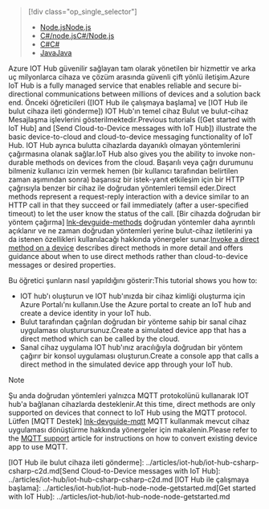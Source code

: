 > [!div class="op_single_selector"]
> * [<span data-ttu-id="78cd8-101">Node.js</span><span class="sxs-lookup"><span data-stu-id="78cd8-101">Node.js</span></span>](../articles/iot-hub/iot-hub-node-node-direct-methods.md)
> * [<span data-ttu-id="78cd8-102">C#/node.js</span><span class="sxs-lookup"><span data-stu-id="78cd8-102">C#/Node.js</span></span>](../articles/iot-hub/iot-hub-csharp-node-direct-methods.md)
> * [<span data-ttu-id="78cd8-103">C#</span><span class="sxs-lookup"><span data-stu-id="78cd8-103">C#</span></span>](../articles/iot-hub/iot-hub-csharp-csharp-direct-methods.md)
> * [<span data-ttu-id="78cd8-104">Java</span><span class="sxs-lookup"><span data-stu-id="78cd8-104">Java</span></span>](../articles/iot-hub/iot-hub-java-java-direct-methods.md)

<span data-ttu-id="78cd8-105">Azure IOT Hub güvenilir sağlayan tam olarak yönetilen bir hizmettir ve arka uç milyonlarca cihaza ve çözüm arasında güvenli çift yönlü iletişim.</span><span class="sxs-lookup"><span data-stu-id="78cd8-105">Azure IoT Hub is a fully managed service that enables reliable and secure bi-directional communications between millions of devices and a solution back end.</span></span> <span data-ttu-id="78cd8-106">Önceki öğreticileri ([IOT Hub ile çalışmaya başlama] ve [IOT Hub ile bulut cihaza ileti gönderme]) IOT Hub'ın temel cihaz Bulut ve bulut-cihaz Mesajlaşma işlevlerini gösterilmektedir.</span><span class="sxs-lookup"><span data-stu-id="78cd8-106">Previous tutorials ([Get started with IoT Hub] and [Send Cloud-to-Device messages with IoT Hub]) illustrate the basic device-to-cloud and cloud-to-device messaging functionality of IoT Hub.</span></span> <span data-ttu-id="78cd8-107">IOT Hub ayrıca bulutta cihazlarda dayanıklı olmayan yöntemlerini çağırmasına olanak sağlar.</span><span class="sxs-lookup"><span data-stu-id="78cd8-107">IoT Hub also gives you the ability to invoke non-durable methods on devices from the cloud.</span></span> <span data-ttu-id="78cd8-108">Başarılı veya çağrı durumunu bilmeniz kullanıcı izin vermek hemen (bir kullanıcı tarafından belirtilen zaman aşımından sonra) başarısız bir istek-yanıt etkileşim için bir HTTP çağrısıyla benzer bir cihaz ile doğrudan yöntemleri temsil eder.</span><span class="sxs-lookup"><span data-stu-id="78cd8-108">Direct methods represent a request-reply interaction with a device similar to an HTTP call in that they succeed or fail immediately (after a user-specified timeout) to let the user know the status of the call.</span></span> <span data-ttu-id="78cd8-109">[Bir cihazda doğrudan bir yöntem çağırma] [ lnk-devguide-methods] doğrudan yöntemler daha ayrıntılı açıklanır ve ne zaman doğrudan yöntemleri yerine bulut-cihaz iletilerini ya da istenen özellikleri kullanılacağı hakkında yönergeler sunar.</span><span class="sxs-lookup"><span data-stu-id="78cd8-109">[Invoke a direct method on a device][lnk-devguide-methods] describes direct methods in more detail and offers guidance about when to use direct methods rather than cloud-to-device messages or desired properties.</span></span>

<span data-ttu-id="78cd8-110">Bu öğretici şunların nasıl yapıldığını gösterir:</span><span class="sxs-lookup"><span data-stu-id="78cd8-110">This tutorial shows you how to:</span></span>

* <span data-ttu-id="78cd8-111">IOT hub'ı oluşturun ve IOT hub'ınızda bir cihaz kimliği oluşturma için Azure Portalı'nı kullanın.</span><span class="sxs-lookup"><span data-stu-id="78cd8-111">Use the Azure portal to create an IoT hub and create a device identity in your IoT hub.</span></span>
* <span data-ttu-id="78cd8-112">Bulut tarafından çağrılan doğrudan bir yönteme sahip bir sanal cihaz uygulaması oluşturursunuz.</span><span class="sxs-lookup"><span data-stu-id="78cd8-112">Create a simulated device app that has a direct method which can be called by the cloud.</span></span>
* <span data-ttu-id="78cd8-113">Sanal cihaz uygulama IOT hub'ınız aracılığıyla doğrudan bir yöntem çağırır bir konsol uygulaması oluşturun.</span><span class="sxs-lookup"><span data-stu-id="78cd8-113">Create a console app that calls a direct method in the simulated device app through your IoT hub.</span></span>

> [!NOTE]
> <span data-ttu-id="78cd8-114">Şu anda doğrudan yöntemleri yalnızca MQTT protokolünü kullanarak IOT hub'a bağlanan cihazlarda desteklenir.</span><span class="sxs-lookup"><span data-stu-id="78cd8-114">At this time, direct methods are only supported on devices that connect to IoT Hub using the MQTT protocol.</span></span> <span data-ttu-id="78cd8-115">Lütfen [MQTT Destek] [ lnk-devguide-mqtt] MQTT kullanmak mevcut cihaz uygulaması dönüştürme hakkında yönergeler için makalenin.</span><span class="sxs-lookup"><span data-stu-id="78cd8-115">Please refer to the [MQTT support][lnk-devguide-mqtt] article for instructions on how to convert existing device app to use MQTT.</span></span>


[lnk-devguide-methods]: ../articles/iot-hub/iot-hub-devguide-direct-methods.md
[lnk-devguide-mqtt]: ../articles/iot-hub/iot-hub-mqtt-support.md

<span data-ttu-id="78cd8-116">[IOT Hub ile bulut cihaza ileti gönderme]: ../articles/iot-hub/iot-hub-csharp-csharp-c2d.md</span><span class="sxs-lookup"><span data-stu-id="78cd8-116">[Send Cloud-to-Device messages with IoT Hub]: ../articles/iot-hub/iot-hub-csharp-csharp-c2d.md</span></span>
<span data-ttu-id="78cd8-117">[IOT Hub ile çalışmaya başlama]: ../articles/iot-hub/iot-hub-node-node-getstarted.md</span><span class="sxs-lookup"><span data-stu-id="78cd8-117">[Get started with IoT Hub]: ../articles/iot-hub/iot-hub-node-node-getstarted.md</span></span>